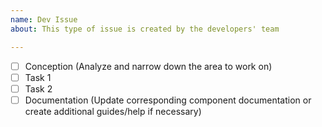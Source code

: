 ```yaml
---
name: Dev Issue
about: This type of issue is created by the developers' team

---
```


- [ ] Conception (Analyze and narrow down the area to work on)
- [ ] Task 1
- [ ] Task 2
- [ ] Documentation (Update corresponding component documentation or create additional guides/help if necessary)
